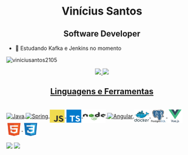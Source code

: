  <h1 align="center">Vinícius Santos</h1>
 <h2 align="center">Software Developer</h2>

- 🚀 Estudando Kafka e Jenkins no momento
<p align="left"> <img src="https://komarev.com/ghpvc/?username=viniciusantos2105&label=Profile%20views&color=0e75b6&style=flat" alt="viniciusantos2105" /> </p>
<div align="center">
  <a href="https://github.com/viniciusantos2105">
  <img height="155em" src="https://github-readme-stats.vercel.app/api?username=viniciusantos2105&show_icons=true&theme=dark&include_all_commits=true&count_private=true"/>
   <img height="155em" src="https://github-readme-stats.vercel.app/api/top-langs/?username=viniciusantos2105&layout=compact&langs_count=7&theme=dark"/>
</div>

<h2 align="center">Linguagens e Ferramentas</h2>
<div style="display: inline_block"><br>
  <img align="center" alt="Java" height="35" width="40" src="https://cdn.jsdelivr.net/gh/devicons/devicon/icons/java/java-plain.svg">
  <img align="center" alt="Spring" height="35" width="40" src="https://cdn.jsdelivr.net/gh/devicons/devicon/icons/spring/spring-original.svg">
  <img align="center" alt="JavaScript" height="35" width="40" src="https://github.com/devicons/devicon/blob/master/icons/javascript/javascript-original.svg">
  <img align="center" alt="TypeScript" height="35" width="40" src="https://raw.githubusercontent.com/devicons/devicon/master/icons/typescript/typescript-original.svg" >
  <img align="center" alt="Node" height="35" width="60" src="https://github.com/devicons/devicon/blob/master/icons/nodejs/nodejs-original-wordmark.svg">
  <img align="center" alt="Angular" height="35" width="40" src="https://cdn.jsdelivr.net/gh/devicons/devicon/icons/angularjs/angularjs-original.svg">
  <img align="center" alt="Docker" height="35" width="40" src="https://raw.githubusercontent.com/devicons/devicon/master/icons/docker/docker-original-wordmark.svg">
  <img align="center" alt="Postgresql" height="35" width="40" src="https://raw.githubusercontent.com/devicons/devicon/master/icons/postgresql/postgresql-original-wordmark.svg">
  <img align="center" alt="Vue" height="35" width="40" src="https://raw.githubusercontent.com/devicons/devicon/master/icons/vuejs/vuejs-original-wordmark.svg" >
  <img align="center" alt="HTML" height="35" width="40" src="https://raw.githubusercontent.com/devicons/devicon/master/icons/html5/html5-original.svg">
  <img align="center" alt="CSS" height="35" width="40" src="https://raw.githubusercontent.com/devicons/devicon/master/icons/css3/css3-original.svg">
  
</div>
  
 <br>
 
<div> 
  <a href = "mailto:viniciusantos2105@gmail.com"><img src="https://img.shields.io/badge/-Gmail-%23333?style=for-the-badge&logo=gmail&logoColor=white" target="_blank"></a>
  <a href="https://br.linkedin.com/in/vinicius-jesantos" target="_blank"><img src="https://img.shields.io/badge/-LinkedIn-%230077B5?style=for-the-badge&logo=linkedin&logoColor=white" target="_blank"></a> 
 
</div>
